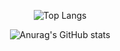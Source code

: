 <div align="center">

![Top Langs](https://github-readme-stats.vercel.app/api/top-langs/?username=milmilkim&layout=compact&theme=outrun )


![Anurag's GitHub stats](https://github-readme-stats.vercel.app/api?username=milmilkim&show_icons=true&theme=outrun )


</div>
